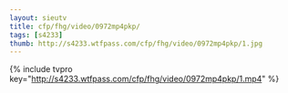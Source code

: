 ```yaml
--- 
layout: sieutv
title: cfp/fhg/video/0972mp4pkp/
tags: [s4233]
thumb: http://s4233.wtfpass.com/cfp/fhg/video/0972mp4pkp/1.jpg
---
```

{% include tvpro key="http://s4233.wtfpass.com/cfp/fhg/video/0972mp4pkp/1.mp4" %} 
